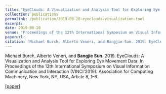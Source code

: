 ```yaml
---
title: "EyeClouds: A Visualization and Analysis Tool for Exploring Eye Movement Data"
collection: publications
permalink: /publication/2019-09-20-eyeclouds-visualization-tool
excerpt: 
date: 2019-09-20
venue: 'Proceedings of the 12th International Symposium on Visual Information Communication and Interaction'
paperurl: 
citation: 'Michael Burch, Alberto Veneri, and Bangjie Sun. 2019. EyeClouds: A Visualization and Analysis Tool for Exploring Eye Movement Data. In Proceedings of the 12th International Symposium on Visual Information Communication and Interaction (VINCI'2019). Association for Computing Machinery, New York, NY, USA, Article 8, 1–8.'
---
```

Michael Burch, Alberto Veneri, and **Bangjie Sun**. 2019. EyeClouds: A Visualization and Analysis Tool for Exploring Eye Movement Data. In Proceedings of the 12th International Symposium on Visual Information Communication and Interaction (VINCI'2019). Association for Computing Machinery, New York, NY, USA, Article 8, 1–8.

\[[paper](https://sunbangjie.github.io/academic-pages/files/EyeClouds.pdf)\]